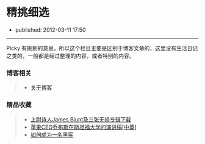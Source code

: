# 精挑细选

- published: 2012-03-11 17:50

----------------------

Picky 有挑剔的意思，所以这个栏目主要是区别于博客文章的，这里没有生活日记之类的，一般都是经过整理的内容，或者特别的内容。


### 博客相关

> + [关于博客][1]


### 精品收藏

> + [上尉诗人James Blunt及三张无损专辑下载][2]
> + [苹果CEO乔布斯在斯坦福大学的演讲稿[中英]][3]
> + [如何成为一名黑客][4]


[1]:/picky/about-blog
[2]:/picky/james-blunt
[3]:/picky/steve-job-commencement
[4]:http://translations.readthedocs.org/en/latest/hacker_howto.html


